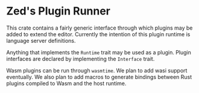 # Zed's Plugin Runner
This crate contains a fairly generic interface through which plugins may be added to extend the editor. Currently the intention of this plugin runtime is language server definitions.

Anything that implements the `Runtime` trait may be used as a plugin. Plugin interfaces are declared by implementing the `Interface` trait.

Wasm plugins can be run through `wasmtime`. We plan to add wasi support eventually. We also plan to add macros to generate bindings between Rust plugins compiled to Wasm and the host runtime.
